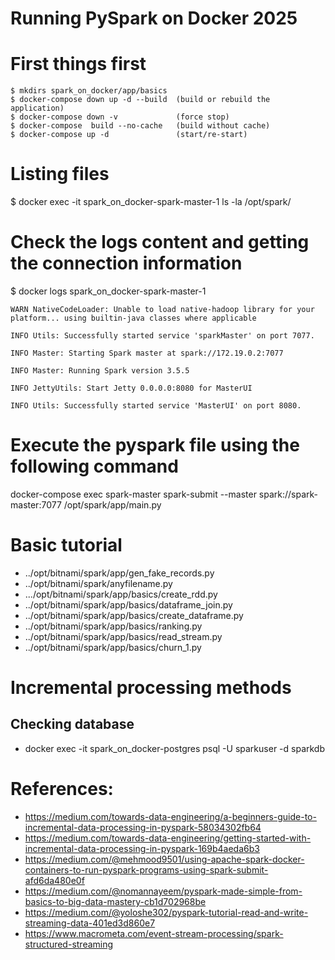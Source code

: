 # Running PySpark on Docker 2025


# First things first
    $ mkdirs spark_on_docker/app/basics
    $ docker-compose down up -d --build  (build or rebuild the application)
    $ docker-compose down -v             (force stop)
    $ docker-compose  build --no-cache   (build without cache)
    $ docker-compose up -d               (start/re-start)


# Listing files
$ docker exec -it spark_on_docker-spark-master-1 ls -la /opt/spark/

# Check the logs content and getting the connection information
$ docker logs spark_on_docker-spark-master-1

`WARN NativeCodeLoader: Unable to load native-hadoop library for your platform... using builtin-java classes where applicable`

`INFO Utils: Successfully started service 'sparkMaster' on port 7077.`

`INFO Master: Starting Spark master at spark://172.19.0.2:7077`

`INFO Master: Running Spark version 3.5.5`

`INFO JettyUtils: Start Jetty 0.0.0.0:8080 for MasterUI`

`INFO Utils: Successfully started service 'MasterUI' on port 8080.`


# Execute the pyspark file using the following command
docker-compose exec spark-master spark-submit --master spark://spark-master:7077 /opt/spark/app/main.py

# Basic tutorial
- ../opt/bitnami/spark/app/gen_fake_records.py
- ../opt/bitnami/spark/anyfilename.py
- .../opt/bitnami/spark/app/basics/create_rdd.py
- ../opt/bitnami/spark/app/basics/dataframe_join.py
- ../opt/bitnami/spark/app/basics/create_dataframe.py
- ../opt/bitnami/spark/app/basics/ranking.py
- ../opt/bitnami/spark/app/basics/read_stream.py
- ../opt/bitnami/spark/app/basics/churn_1.py

# Incremental processing methods


## Checking database
- docker exec -it spark_on_docker-postgres psql -U sparkuser -d sparkdb

# References:
- https://medium.com/towards-data-engineering/a-beginners-guide-to-incremental-data-processing-in-pyspark-58034302fb64
- https://medium.com/towards-data-engineering/getting-started-with-incremental-data-processing-in-pyspark-169b4aeda6b3
- https://medium.com/@mehmood9501/using-apache-spark-docker-containers-to-run-pyspark-programs-using-spark-submit-afd6da480e0f
- https://medium.com/@nomannayeem/pyspark-made-simple-from-basics-to-big-data-mastery-cb1d702968be
- https://medium.com/@yoloshe302/pyspark-tutorial-read-and-write-streaming-data-401ed3d860e7
- https://www.macrometa.com/event-stream-processing/spark-structured-streaming